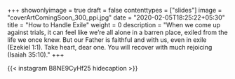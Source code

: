 +++
showonlyimage = true
draft = false
contenttypes = ["slides"]
image = "coverArtComingSoon_300_ppi.jpg"
date = "2020-02-05T18:25:22+05:30"
title = "How to Handle Exile"
weight = 0
description = "When we come up against trials, it can feel like we’re all alone in a barren place, exiled from the life we once knew. But our Father is faithful and with us, even in exile (Ezekiel 1:1). Take heart, dear one. You will recover with much rejoicing (Isaiah 35:10)."
+++


{{< instagram B8NE9CyHf25 hidecaption >}}
